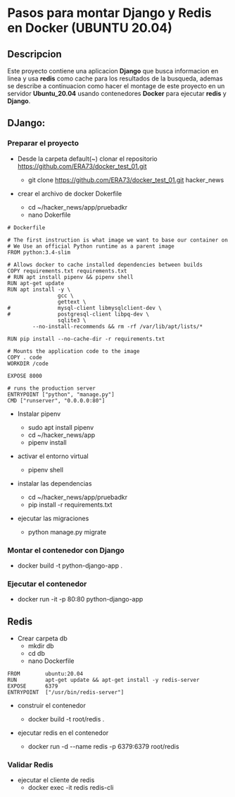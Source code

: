 # Pasos para montar Django y Redis en Docker (UBUNTU 20.04)

## Descripcion
Este proyecto contiene una aplicacion **Django** que busca informacion en linea y usa **redis** como cache para los resultados de la busqueda, ademas se describe a continuacion como hacer el montage de este proyecto en un servidor **Ubuntu_20.04** usando contenedores **Docker** para ejecutar **redis** y **Django**.
## **DJango:**
### **Preparar el proyecto**

* Desde la carpeta default(~) clonar el repositorio https://github.com/ERA73/docker_test_01.git
	* git clone https://github.com/ERA73/docker_test_01.git hacker_news

* crear el archivo de docker Dokerfile
	* cd ~/hacker_news/app/pruebadkr
	* nano Dokerfile
```
# Dockerfile

# The first instruction is what image we want to base our container on
# We Use an official Python runtime as a parent image
FROM python:3.4-slim

# Allows docker to cache installed dependencies between builds
COPY requirements.txt requirements.txt
# RUN apt install pipenv && pipenv shell
RUN apt-get update
RUN apt install -y \
                gcc \
                gettext \
#               mysql-client libmysqlclient-dev \
#               postgresql-client libpq-dev \
                sqlite3 \
        --no-install-recommends && rm -rf /var/lib/apt/lists/*

RUN pip install --no-cache-dir -r requirements.txt

# Mounts the application code to the image
COPY . code
WORKDIR /code

EXPOSE 8000

# runs the production server
ENTRYPOINT ["python", "manage.py"]
CMD ["runserver", "0.0.0.0:80"]
```

* Instalar pipenv
	* sudo apt install pipenv
	* cd ~/hacker_news/app
	* pipenv install

* activar el entorno virtual
	* pipenv shell

* instalar las dependencias
	* cd ~/hacker_news/app/pruebadkr
	* pip install -r requirements.txt

* ejecutar las migraciones
	* python manage.py migrate

### **Montar el contenedor con Django**
* docker build -t python-django-app .
### **Ejecutar el contenedor**
* docker run -it -p 80:80 python-django-app

## **Redis**

* Crear carpeta db
	* mkdir db
	* cd db
	* nano Dockerfile
```
FROM        ubuntu:20.04
RUN         apt-get update && apt-get install -y redis-server
EXPOSE      6379
ENTRYPOINT  ["/usr/bin/redis-server"]
```

* construir el contenedor
	* docker build -t root/redis .

* ejecutar redis en el contenedor
	* docker run -d --name redis -p 6379:6379 root/redis

### **Validar Redis**
* ejecutar el cliente de redis
	* docker exec -it redis redis-cli